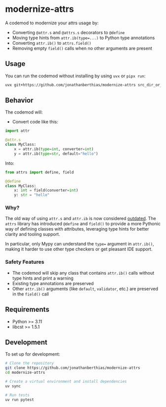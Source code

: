 # modernize-attrs

A codemod to modernize your attrs usage by:
- Converting `@attr.s` and `@attrs.s` decorators to `@define`
- Moving type hints from `attr.ib(type=...)` to Python type annotations
- Converting `attr.ib()` to `attrs.field()`
- Removing empty `field()` calls when no other arguments are present

## Usage

You can run the codemod without installing by using `uvx` or `pipx run`:
```bash
uvx git+https://github.com/jonathanberthias/modernize-attrs src_dir_or_file
```

## Behavior

The codemod will:
- Convert code like this:
```python
import attr

@attr.s
class MyClass:
    x = attr.ib(type=int, converter=int)
    y = attr.ib(type=str, default="hello")
```

Into:
```python
from attrs import define, field

@define
class MyClass:
    x: int = field(converter=int)
    y: str = "hello"
```

### Why?

The old way of using `attr.s` and `attr.ib` is now considered [outdated](https://www.attrs.org/en/stable/names.html).
The `attrs` library has introduced `@define` and `field()` to provide a more Pythonic way of defining classes with attributes, leveraging type hints for better clarity and tooling support.

In particular, only Mypy can understand the `type=` argument in `attr.ib()`, making it harder to use other type checkers or get pleasant IDE support.

### Safety Features

- The codemod will skip any class that contains `attr.ib()` calls without type hints and print a warning
- Existing type annotations are preserved
- Other `attr.ib()` arguments (like `default`, `validator`, etc.) are preserved in the `field()` call

## Requirements

- Python >= 3.11
- libcst >= 1.5.1

## Development

To set up for development:

```bash
# Clone the repository
git clone https://github.com/jonathanberthias/modernize-attrs
cd modernize-attrs

# Create a virtual environment and install dependencies
uv sync

# Run tests
uv run pytest
```

